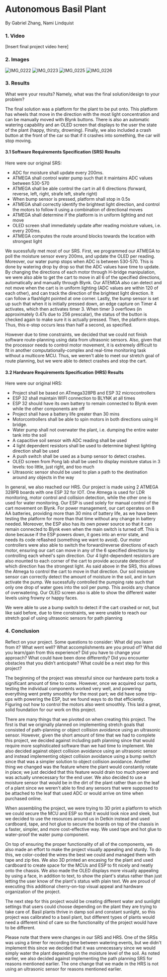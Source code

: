 # Autonomous Basil Plant
By Gabriel Zhang, Nami Lindquist
### 1. Video

[Insert final project video here]

### 2. Images
![IMG_0222](https://github.com/JiaxiaoGabrielZhangEE/AutoPlant.github.io/assets/157425369/ffa7cc6c-ceb5-4a2c-a873-5453f4be1f71)
![IMG_0223](https://github.com/JiaxiaoGabrielZhangEE/AutoPlant.github.io/assets/157425369/f169b22e-737a-4caf-b170-8d3ec87e9a46)
![IMG_0225](https://github.com/JiaxiaoGabrielZhangEE/AutoPlant.github.io/assets/157425369/178cd1e2-83c7-4be8-bf4b-744dda9307da)
![IMG_0226](https://github.com/JiaxiaoGabrielZhangEE/AutoPlant.github.io/assets/157425369/4003c6b6-a0ad-49b6-bb3f-62a708ec9454)

### 3. Results

What were your results? Namely, what was the final solution/design to your problem?

The final solution was a platform for the plant to be put onto. This platform has wheels that move in the direction with the most light concentration and can be manually moved with Blynk buttons. There is also an automatic watering capability and an OLED screen that displays to the user the state of the plant (happy, thirsty, drowning). Finally, we also included a crash button at the front of the car so that if it crashes into something, the car will stop moving. 

#### 3.1 Software Requirements Specification (SRS) Results

Here were our original SRS:

* ADC for moisture shall update every 200ms.
* ATMEGA shall control water pump such that it maintains ADC values between 530-570
* ATMEGA shall be able control the cart in all 6 directions (forward, reverse, left, right, strafe left, strafe right)
* When bump sensor is pressed, platform shall stop in 0.5s
* ATMEGA shall correctly identify the brightest light direction, and control the motors to follow it using a combination of directional moves
* ATMEGA shall determine if the platform is in uniform lighting and not move
* OLED screen shall immediately update after reading moisture values, i.e. every 200ms.
* ATMEGA computes the route around blocks towards the location with strongest light

We sucessfully met most of our SRS. First, we programmed our ATMEGA to poll the moisture sensor every 200ms, and update the OLED per reading. Moreover, our water pump stops when ADC is between 530-570. This is done by watering drop by drop so that the ADC values have time to update. By changing the directions of each motor through H-bridge manipulation, we were also able to get the cart to move in all 6 of the specified directions, automatically and manually through Blynk. Our ATEMGA also can detect and not move when the cart is in uniform lighting (ADC values are within 120 of each other), and can track the direction of the brightest light direction. It can follow a flashlight pointed at one corner. Lastly, the bump sensor is set up such that when it is initially pressed down, an edge capture on Timer 4 activates, which then activates timer 3. When timer 3 overflows (in approximately 0.47s due to 256 prescalar), the status of the button is checked again to make sure it is actually pressed. Then, the platform stops. Thus, this e-stop occurs less than half a second, as specified.

However due to time constraints, we decided that we could not finish software route-planning using data from ultrasonic sensors. Also, given that the processor needs to control motor movement, it is extremely difficult to fit in another computationally-complex and real-time monitoring task without a multicore MCU. Thus, we weren't able to meet our stretch goal of route planning, but we were able to detect crashes and stop the cart. 

#### 3.2 Hardware Requirements Specification (HRS) Results

Here were our original HRS:
* Project shall be based on ATmega328PB and ESP 32 microcontrollers
* ESP 32 shall maintain WIFI connection to BLYNK at all times
* ESP 32 should have its own battery to remain connected to Blynk even while the other components are off
* Project shall have a battery life greater than 30 mins
* Motorcontrollers shall be able to spin motors in both directions using H bridge. 
* Water pump shall not overwater the plant, i.e. dumping the entire water tank into the soil
* A capacitive soil sensor with ADC reading shall be used
* 4 light dependent resistors shall be used to determine bighest lighting direction shall be used
* A push switch shall be used as a bump sensor to detect crashes. 
* OLED screen from Pong lab shall be used to display moisture status in 3 levels: too little, just right, and too much
* Ultrasonic sensor should be used to plan a path to the destination around any objects in the way

In general, we also reached our HRS. Our project is made using 2 ATMEGA 328PB boards with one ESP 32 for IOT. One Atmega is used for LDR monitoring, motor control and collision detection, while the other one is used for water monitoring. Our ESP is used solely for manual control of the cart movement on Blynk. For power management, our cart operates on 8 AA batteries, providing more than 30 mins of battery life, as we have been testing the platform for more than that time without any change in battery needed. Moreover, the ESP also has its own power source so that it can remain connected to Blynk even when the main switch is turned off. This is done because if the ESP powers down, it goes into an error state, and needs its code reflashed (something we want to avoid). Our motor controllers were also able to switch the forward/reverse directions of each motor, ensuring our cart can move in any of the 6 specified directions by controlling each wheel's spin direction. Our 4 light-dependent resistors are also mounted to each corner of the cart to provide accurate detection of which direction has the strongest light. As said above in the SRS, this allows the Atmega to control the cart to move in that direction. Our soil moisture sensor can correctly detect the amount of moisture in the soil, and in turn activate the pump. We sucessfully controlled the pumping rate such that only one drop of water goes into the soil per pump. This avoids any chance of overwatering. Our OLED screen also is able to show the different water levels using frowny or happy faces. 

We were able to use a bump switch to detect if the cart crashed or not, but like said before, due to time constraints, we were unable to reach our stretch goal of using ultrasonic sensors for path planning

### 4. Conclusion

Reflect on your project. Some questions to consider: What did you learn from it? What went well? What accomplishments are you proud of? What did you learn/gain from this experience? Did you have to change your approach? What could have been done differently? Did you encounter obstacles that you didn’t anticipate? What could be a next step for this project?

The beginning of the project was stressful since our hardware parts took a significant amount of time to come. However, once we acquired our parts, testing the individual components worked very well, and powering everything went pretty smoothly for the most part; we did have some trip-ups with powering the ESP, but we found ways to do that efficiently. Figuring out how to control the motors also went smoothly. This laid a great, solid foundation for our work on this project. 

There are many things that we pivoted on when creating this project. The first is that we originally planned on implementing stretch goals that consisted of path-planning or object collision avoidance using an ultrasonic sensor. However, given the short amount of time that we had to complete this project, we decided against including path planning since that would require more sophisticated software than we had time to implement. We also decided against object collision avoidance using an ultrasonic sensor and instead implementing object collision avoidance using a bump switch since that was a simpler solution to object collision avoidance. Another thing we changed was the feature where the plant would constantly rotate in place; we just decided that this feature would drain too much power and was actually unnecessary for the end user. We also decided to use a moisture sensor that would be in the dirt of the plant rather than on the leaf of a plant since we weren't able to find any sensors that were supposed to be attached to the leaf that used ADC or would arrive on time when purchased online. 

When assembling the project, we were trying to 3D print a platform to which we could secure the MCU and ESP so that it would look nice and sleek, but we decided to use the resources around us in Detkin instead and used cardboard, tape, and hot glue to secure the boards on top of the chassis in a faster, simpler, and more cost-effective way. We used tape and hot glue to water-proof the water pump component.

On top of ensuring the proper functionality of all of the components, we also made an effort to make the project visually appealing and sturdy. To do this, we color-coded the wires the best we could and managed them with tape and zip ties. We also 3D printed an encasing for the plant and used cardboard to create space for the MCUs and ESP to fit nicely and neatly onto the chassis. We also made the OLED displays more visually appealing by using a face, in addition to text, to show the plant's status rather than just letting the user know of the plant's status with plain text. We are proud of executing this additional cherry-on-top visual appeal and hardware organization of the project. 

The next step for this project would be creating different water and sunlight settings that users could choose depending on the plant they are trying to take care of. Basil plants thrive in damp soil and constant sunlight, so this project was calibrated to a basil plant, but different types of plants would need a different kind of care so the functionality of the project would have to be different. 

Please note that there were changes in our SRS and HRS. One of the SRSs was using a timer for recording time between watering events, but we didn't implement this since we decided that it was unnecessary since we would simply water the plant depending on the moisture level of the soil. As noted earlier, we also decided against implementing the path planning SRS for reasons mentioned earlier. The one change that we made in the HRS is not using an ultrasonic sensor for reasons mentioned earlier.
